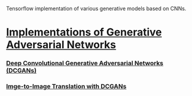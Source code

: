 Tensorflow implementation of various generative models based on CNNs.
# [**Implementations of Generative Adversarial Networks**](GenerativeAdversarialNetworks)
### [**Deep Convolutional Generative Adversarial Networks (DCGANs)**](GenerativeAdversarialNetworks/notebooks/DCGAN_MNIST.ipynb)
### [**Imge-to-Image Translation with DCGANs**](GenerativeAdversarialNetworks/notebooks/img2imgGAN.ipynb)


